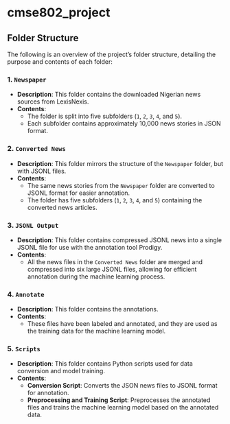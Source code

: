 # cmse802_project


## Folder Structure

The following is an overview of the project’s folder structure, detailing the purpose and contents of each folder:

### 1. `Newspaper`
- **Description**: This folder contains the downloaded Nigerian news sources from LexisNexis.
- **Contents**:
  - The folder is split into five subfolders (`1`, `2`, `3`, `4`, and `5`).
  - Each subfolder contains approximately 10,000 news stories in JSON format.

### 2. `Converted News`
- **Description**: This folder mirrors the structure of the `Newspaper` folder, but with JSONL files.
- **Contents**:
  - The same news stories from the `Newspaper` folder are converted to JSONL format for easier annotation.
  - The folder has five subfolders (`1`, `2`, `3`, `4`, and `5`) containing the converted news articles.

### 3. `JSONL Output`
- **Description**: This folder contains compressed JSONL news into a single JSONL file for use with the annotation tool Prodigy.
- **Contents**:
  - All the news files in the `Converted News` folder are merged and compressed into six large JSONL files, allowing for efficient annotation during the machine learning process.

### 4. `Annotate`
- **Description**: This folder contains the annotations.
- **Contents**:
  - These files have been labeled and annotated, and they are used as the training data for the machine learning model.

### 5. `Scripts`
- **Description**: This folder contains Python scripts used for data conversion and model training.
- **Contents**:
  - **Conversion Script**: Converts the JSON news files to JSONL format for annotation.
  - **Preprocessing and Training Script**: Preprocesses the annotated files and trains the machine learning model based on the annotated data.
